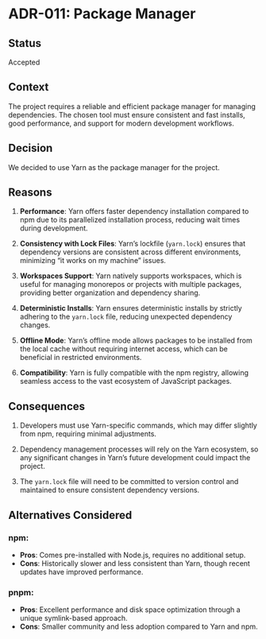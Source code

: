 # ADR-011: Package Manager

## Status

Accepted

## Context

The project requires a reliable and efficient package manager for managing
dependencies. The chosen tool must ensure consistent and fast installs, good
performance, and support for modern development workflows.

## Decision

We decided to use Yarn as the package manager for the project.

## Reasons

1. **Performance**:
   Yarn offers faster dependency installation compared to npm due to its
   parallelized installation process, reducing wait times during development.

2. **Consistency with Lock Files**:
   Yarn’s lockfile (`yarn.lock`) ensures that dependency versions are consistent
   across different environments, minimizing “it works on my machine” issues.

3. **Workspaces Support**:
   Yarn natively supports workspaces, which is useful for managing monorepos or
   projects with multiple packages, providing better organization and dependency
   sharing.

4. **Deterministic Installs**:
   Yarn ensures deterministic installs by strictly adhering to the `yarn.lock`
   file, reducing unexpected dependency changes.

5. **Offline Mode**:
   Yarn’s offline mode allows packages to be installed from the local cache
   without requiring internet access, which can be beneficial in restricted
   environments.

6. **Compatibility**:
   Yarn is fully compatible with the npm registry, allowing seamless access to
   the vast ecosystem of JavaScript packages.

## Consequences

1. Developers must use Yarn-specific commands, which may differ slightly from
   npm, requiring minimal adjustments.

2. Dependency management processes will rely on the Yarn ecosystem, so any
   significant changes in Yarn’s future development could impact the project.

3. The `yarn.lock` file will need to be committed to version control and
   maintained to ensure consistent dependency versions.

## Alternatives Considered

### npm:
   - **Pros**: Comes pre-installed with Node.js, requires no additional setup.
   - **Cons**: Historically slower and less consistent than Yarn, though recent
     updates have improved performance.

### pnpm:
   - **Pros**: Excellent performance and disk space optimization through a
     unique symlink-based approach.
   - **Cons**: Smaller community and less adoption compared to Yarn and npm.
